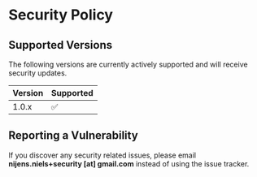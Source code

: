 # Security Policy

## Supported Versions

The following versions are currently actively supported and
will receive security updates.

| Version | Supported          |
| ------- | ------------------ |
| 1.0.x   | :white_check_mark: |

## Reporting a Vulnerability

If you discover any security related issues, please email
**nijens.niels+security [at] gmail.com** instead of using the issue tracker.
